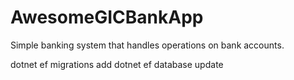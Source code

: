 # AwesomeGICBankApp
Simple banking system that handles operations on bank accounts.

dotnet ef migrations add
dotnet ef database update
